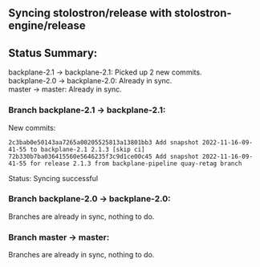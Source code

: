 ## Syncing stolostron/release with stolostron-engine/release

## Status Summary:

backplane-2.1 -> backplane-2.1: Picked up 2 new commits.  
backplane-2.0 -> backplane-2.0: Already in sync.  
master -> master: Already in sync.  

### Branch backplane-2.1 -> backplane-2.1:

New commits:

```
2c3bab0e50143aa7265a00205525813a13801bb3 Add snapshot 2022-11-16-09-41-55 to backplane-2.1 2.1.3 [skip ci]
72b330b7ba036415560e5646235f3c9d1ce00c45 Add snapshot 2022-11-16-09-41-55 for release 2.1.3 from backplane-pipeline quay-retag branch
```

Status: Syncing successful

### Branch backplane-2.0 -> backplane-2.0:

Branches are already in sync, nothing to do.

### Branch master -> master:

Branches are already in sync, nothing to do.
